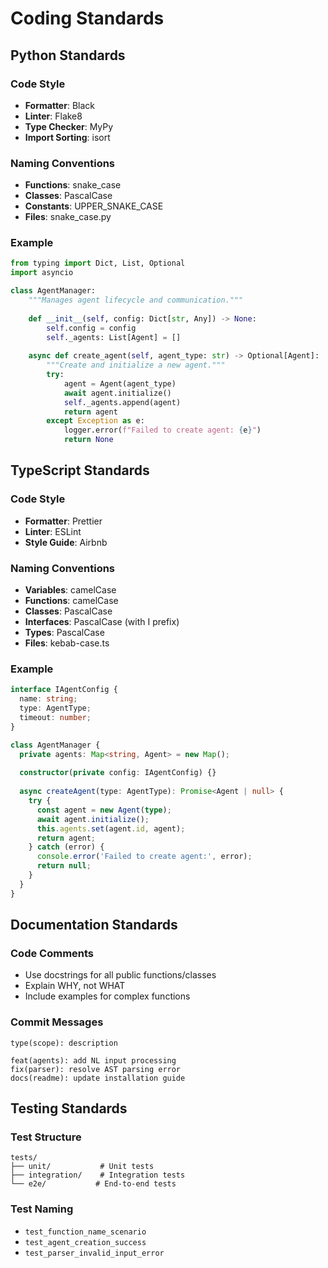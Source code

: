 # Coding Standards

## Python Standards

### Code Style
- **Formatter**: Black
- **Linter**: Flake8
- **Type Checker**: MyPy
- **Import Sorting**: isort

### Naming Conventions
- **Functions**: snake_case
- **Classes**: PascalCase
- **Constants**: UPPER_SNAKE_CASE
- **Files**: snake_case.py

### Example
```python
from typing import Dict, List, Optional
import asyncio

class AgentManager:
    """Manages agent lifecycle and communication."""
    
    def __init__(self, config: Dict[str, Any]) -> None:
        self.config = config
        self._agents: List[Agent] = []
    
    async def create_agent(self, agent_type: str) -> Optional[Agent]:
        """Create and initialize a new agent."""
        try:
            agent = Agent(agent_type)
            await agent.initialize()
            self._agents.append(agent)
            return agent
        except Exception as e:
            logger.error(f"Failed to create agent: {e}")
            return None
```

## TypeScript Standards

### Code Style
- **Formatter**: Prettier
- **Linter**: ESLint
- **Style Guide**: Airbnb

### Naming Conventions
- **Variables**: camelCase
- **Functions**: camelCase
- **Classes**: PascalCase
- **Interfaces**: PascalCase (with I prefix)
- **Types**: PascalCase
- **Files**: kebab-case.ts

### Example
```typescript
interface IAgentConfig {
  name: string;
  type: AgentType;
  timeout: number;
}

class AgentManager {
  private agents: Map<string, Agent> = new Map();
  
  constructor(private config: IAgentConfig) {}
  
  async createAgent(type: AgentType): Promise<Agent | null> {
    try {
      const agent = new Agent(type);
      await agent.initialize();
      this.agents.set(agent.id, agent);
      return agent;
    } catch (error) {
      console.error('Failed to create agent:', error);
      return null;
    }
  }
}
```

## Documentation Standards

### Code Comments
- Use docstrings for all public functions/classes
- Explain WHY, not WHAT
- Include examples for complex functions

### Commit Messages
```
type(scope): description

feat(agents): add NL input processing
fix(parser): resolve AST parsing error
docs(readme): update installation guide
```

## Testing Standards

### Test Structure
```
tests/
├── unit/           # Unit tests
├── integration/    # Integration tests
└── e2e/           # End-to-end tests
```

### Test Naming
- `test_function_name_scenario`
- `test_agent_creation_success`
- `test_parser_invalid_input_error`